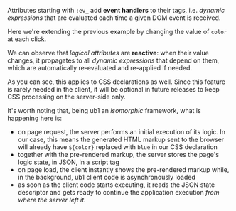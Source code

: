 Attributes starting with `:ev_` add **event handlers** to their tags, i.e. _dynamic expressions_ that are evaluated each time a given DOM event is received.

Here we're extending the previous example by changing the value of `color` at each click.

We can observe that _logical attributes_ are **reactive**: when their value changes, it propagates to all _dynamic expressions_ that depend on them, which are automatically re-evaluated and re-applied if needed.

As you can see, this applies to CSS declarations as well. Since this feature is rarely needed in the client, it will be optional in future releases to keep CSS processing on the server-side only.

It's worth noting that, being ub1 an _isomorphic_ framework, what is happening here is:

* on page request, the server performs an initial execution of its logic. In our case, this means the generated HTML markup sent to the browser will already have `${color}` replaced with `blue` in our CSS declaration
* together with the pre-rendered markup, the server stores the page's logic state, in JSON, in a script tag
* on page load, the client instantly shows the pre-rendered markup while, in the background, ub1 client code is asynchronously loaded
* as soon as the client code starts executing, it reads the JSON state descriptor and gets ready to continue the application execution _from where the server left it_.